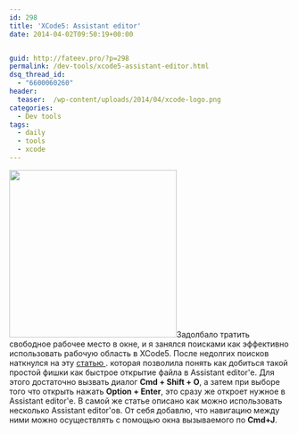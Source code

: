 ```yaml
---
id: 298
title: 'XCode5: Assistant editor'
date: 2014-04-02T09:50:19+00:00


guid: http://fateev.pro/?p=298
permalink: /dev-tools/xcode5-assistant-editor.html
dsq_thread_id:
  - "6600060260"
header:
  teaser:  /wp-content/uploads/2014/04/xcode-logo.png
categories:
  - Dev tools
tags:
  - daily
  - tools
  - xcode
---
```

<a href="http://fateev.pro/wp-content/uploads/2014/04/xcode-logo.png"><img class="alignleft size-medium wp-image-299" title="xcode-logo" src="http://fateev.pro/wp-content/uploads/2014/04/xcode-logo-300x300.png" alt="" width="300" height="300" /></a>Задолбало тратить свободное рабочее место в окне, и я занялся поисками как эффективно использовать рабочую область в XCode5. После недолгих поисков наткнулся на эту <a href="http://geekanddad.wordpress.com/2012/03/11/xcode-4-tip-option-key-directs-open-action-to-assistant-editor/" rel="nofollow">статью </a> . которая позволила понять как добиться такой простой фишки как быстрое открытие файла в Assistant editor'e. Для этого достаточно вызвать диалог <strong>Cmd + Shift + O</strong>, а затем при выборе того что открыть нажать <strong>Option + Enter</strong>, это сразу же откроет нужное в Assistant editor'e. В самой же статье описано как можно использовать несколько Assistant editor'ов. От себя добавлю, что навигацию между ними можно осуществлять с помощью окна вызываемого по <strong>Cmd+J</strong>.